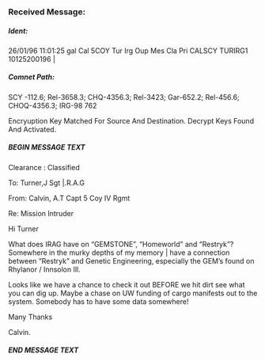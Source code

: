 ### Received Message:

##### Ident:

26/01/96 11:01:25 gal Cal 5COY Tur Irg Oup Mes Cla Pri
CALSCY TURIRG1 10125200196 |

##### Comnet Path:

SCY -112.6; Rel-3658.3; CHQ-4356.3; Rel-3423; Gar-652.2; Rel-456.6; CHOQ-4356.3; IRG-98 762

Encryuption Key Matched For Source And Destination.
Decrypt Keys Found And Activated.

##### BEGIN MESSAGE TEXT

Clearance : Classified

To: Turner,J Sgt |.R.A.G

From: Calvin, A.T Capt 5 Coy IV Rgmt

Re: Mission Intruder

Hi Turner

What does IRAG have on “GEMSTONE”, “Homeworld” and “Restryk”? Somewhere in the murky
depths of my memory | have a connection between “Restryk” and Genetic Engineering,
especially the GEM’s found on Rhylanor / Innsolon Ill.

Looks like we have a chance to check it out BEFORE we hit dirt see what you can dig up.
Maybe a chase on UW funding of cargo manifests out to the system. Somebody has to have
some data somewhere!

Many Thanks

Calvin.

##### END MESSAGE TEXT

 
